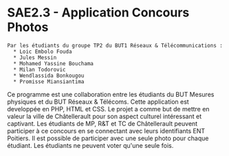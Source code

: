 # SAE2.3 - Application Concours Photos
```
Par les étudiants du groupe TP2 du BUT1 Réseaux & Télécommunications : 
  * Loic Embolo Fouda
  * Jules Messin
  * Mohamed Yassine Bouchama
  * Milan Todorovic
  * Wendlassida Bonkougou
  * Promisse Miansiantima
```
Ce programme est une collaboration entre les étudiants du BUT Mesures physiques et du BUT Réseaux & Télécoms. Cette application est developpée en PHP, HTML et CSS.
Le projet a comme but de mettre en valeur la ville de Châtellerault pour son aspect culturel intéressant et captivant. Les étudiants de MP, R&T et TC de Châtellerault peuvent participer à ce concours en se connectant avec leurs identifiants ENT Poitiers.
Il est possible de participer avec une seule photo pour chaque étudiant.
Les étudiants ne peuvent voter qu'une seule fois.

